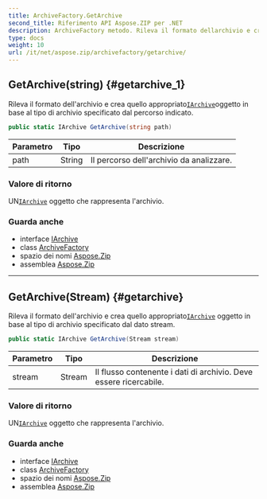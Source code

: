 ```yaml
---
title: ArchiveFactory.GetArchive
second_title: Riferimento API Aspose.ZIP per .NET
description: ArchiveFactory metodo. Rileva il formato dellarchivio e crea quello appropriatoIArchiveoggetto in base al tipo di archivio specificato dal percorso indicato.
type: docs
weight: 10
url: /it/net/aspose.zip/archivefactory/getarchive/
---
```

## GetArchive(string) {#getarchive_1}

Rileva il formato dell'archivio e crea quello appropriato[`IArchive`](../../iarchive/)oggetto in base al tipo di archivio specificato dal percorso indicato.

```csharp
public static IArchive GetArchive(string path)
```

| Parametro | Tipo | Descrizione |
| --- | --- | --- |
| path | String | Il percorso dell'archivio da analizzare. |

### Valore di ritorno

UN[`IArchive`](../../iarchive/) oggetto che rappresenta l'archivio.

### Guarda anche

* interface [IArchive](../../iarchive/)
* class [ArchiveFactory](../)
* spazio dei nomi [Aspose.Zip](../../archivefactory/)
* assemblea [Aspose.Zip](../../../)

---

## GetArchive(Stream) {#getarchive}

Rileva il formato dell'archivio e crea quello appropriato[`IArchive`](../../iarchive/) oggetto in base al tipo di archivio specificato dal dato stream.

```csharp
public static IArchive GetArchive(Stream stream)
```

| Parametro | Tipo | Descrizione |
| --- | --- | --- |
| stream | Stream | Il flusso contenente i dati di archivio. Deve essere ricercabile. |

### Valore di ritorno

UN[`IArchive`](../../iarchive/) oggetto che rappresenta l'archivio.

### Guarda anche

* interface [IArchive](../../iarchive/)
* class [ArchiveFactory](../)
* spazio dei nomi [Aspose.Zip](../../archivefactory/)
* assemblea [Aspose.Zip](../../../)



